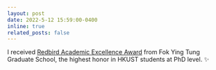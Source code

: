 ```yaml
---
layout: post
date: 2022-5-12 15:59:00-0400
inline: true
related_posts: false
---
```


I received [Redbird Academic Excellence Award](https://fytgs.hkust.edu.hk/admissions/Admission-to-Hong-Kong-Campus/submitting-an-application/scholarships-and-fees) from Fok Ying Tung Graduate School, the highest honor in HKUST students at PhD level. :sparkles: 

